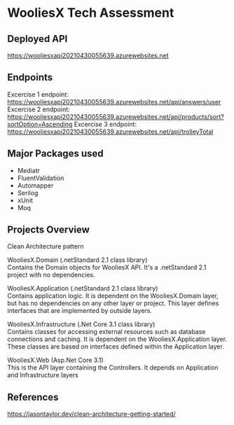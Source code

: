 # WooliesX Tech Assessment

## Deployed API

https://wooliesxapi20210430055639.azurewebsites.net

## Endpoints
Excercise 1 endpoint: https://wooliesxapi20210430055639.azurewebsites.net/api/answers/user  
Excercise 2 endpoint: https://wooliesxapi20210430055639.azurewebsites.net/api/products/sort?sortOption=Ascending 
Excercise 3 endpoint: https://wooliesxapi20210430055639.azurewebsites.net/api/trolleyTotal  

## Major Packages used

* Mediatr
* FluentValidation
* Automapper
* Serilog
* xUnit
* Moq

## Projects Overview
Clean Architecture pattern 

WooliesX.Domain (.netStandard 2.1 class library)  
Contains the Domain objects for WooliesX API. It's a .netStandard 2.1 project with no dependencies.

WooliesX.Application (.netStandard 2.1 class library)  
Contains application logic. It is dependent on the WooliesX.Domain layer, but has no dependencies on any other layer or project. This layer defines interfaces that are implemented by outside layers.

WooliesX.Infrastructure (.Net Core 3.1 class library)  
Contains classes for accessing external resources such as database connections and caching. It is dependent on the WooliesX.Application layer. These classes are based on interfaces defined within the Application layer.

WooliesX.Web (Asp.Net Core 3.1)  
This is the API layer containing the Controllers. It depends on Application and Infrastructure layers

## References
https://jasontaylor.dev/clean-architecture-getting-started/

